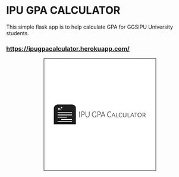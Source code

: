 # IPU GPA CALCULATOR

This simple flask app is to help calculate GPA for GGSIPU University students. 
### https://ipugpacalculator.herokuapp.com/

<p align="center"><img src="static/favicon.ico" width="300" height="300" border="1px" /></p>